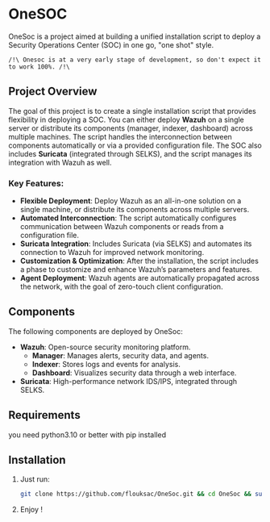 # OneSOC
OneSoc is a project aimed at building a unified installation script to deploy a Security Operations Center (SOC) in one go, "one shot" style.

``` /!\ Onesoc is at a very early stage of development, so don't expect it to work 100%. /!\ ```

## Project Overview

The goal of this project is to create a single installation script that provides flexibility in deploying a SOC. You can either deploy **Wazuh** on a single server or distribute its components (manager, indexer, dashboard) across multiple machines. The script handles the interconnection between components automatically or via a provided configuration file.
The SOC also includes **Suricata** (integrated through SELKS), and the script manages its integration with Wazuh as well.

### Key Features:
- **Flexible Deployment**: Deploy Wazuh as an all-in-one solution on a single machine, or distribute its components across multiple servers.
- **Automated Interconnection**: The script automatically configures communication between Wazuh components or reads from a configuration file.
- **Suricata Integration**: Includes Suricata (via SELKS) and automates its connection to Wazuh for improved network monitoring.
- **Customization & Optimization**: After the installation, the script includes a phase to customize and enhance Wazuh’s parameters and features.
- **Agent Deployment**: Wazuh agents are automatically propagated across the network, with the goal of zero-touch client configuration.

## Components
The following components are deployed by OneSoc:
- **Wazuh**: Open-source security monitoring platform.
  - **Manager**: Manages alerts, security data, and agents.
  - **Indexer**: Stores logs and events for analysis.
  - **Dashboard**: Visualizes security data through a web interface.
- **Suricata**: High-performance network IDS/IPS, integrated through SELKS.

## Requirements 

you need python3.10 or better with pip installed 
  
## Installation

1. Just run:
   ```bash
   git clone https://github.com/flouksac/OneSoc.git && cd OneSoc && sudo python3 OneSOC.py
   ````
2. Enjoy !

